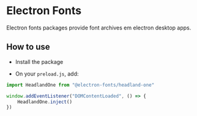 # Electron Fonts

Electron fonts packages provide font archives em electron desktop apps.

## How to use

* Install the package

* On your `preload.js`, add:

```ts
import HeadlandOne from "@electron-fonts/headland-one"

window.addEventListener("DOMContentLoaded", () => {
    HeadlandOne.inject()
})
```